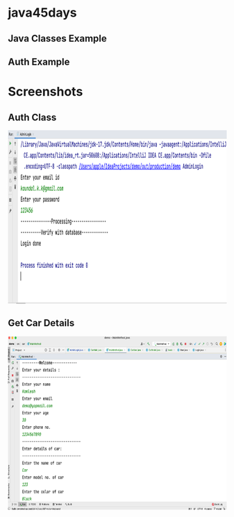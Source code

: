 # java45days

## Java Classes Example

## Auth Example

# Screenshots

## Auth Class

<img src='https://github.com/codelabs-live/java45days/blob/master/screenshots/auth_class.png'  width=700, height=400/>

## Get Car Details

<img src='https://github.com/codelabs-live/java45days/blob/master/screenshots/get_car.png'  width=700, height=400/>
